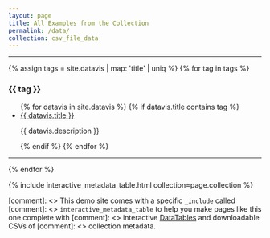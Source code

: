 ```yaml
---
layout: page
title: All Examples from the Collection
permalink: /data/
collection: csv_file_data
---
```

<hr/>
{% assign tags =  site.datavis | map: 'title' | uniq %}
{% for tag in tags %}
  <h3>{{ tag }}</h3>
  <ul>
  {% for datavis in site.datavis %}
    {% if datavis.title contains tag %}
    <li><a href="{{ site.baseurl }}{{ datavis.url }}">{{ datavis.title }}</a></li>
    <p class="post-excerpt">{{ datavis.description }}</p>
    {% endif %}
  {% endfor %}
  </ul>
  <hr/>
{% endfor %}

{% include interactive_metadata_table.html collection=page.collection %}

[comment]: <> This demo site comes with a specific `_include` called 
[comment]: <> `interactive_metadata_table` to help you make pages like this one complete with 
[comment]: <> interactive [DataTables](https://datatables.net/) and downloadable CSVs of [comment]: <> collection metadata.

